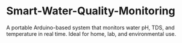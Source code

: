 # Smart-Water-Quality-Monitoring
A portable Arduino-based system that monitors water pH, TDS, and temperature in real time. Ideal for home, lab, and environmental use.
